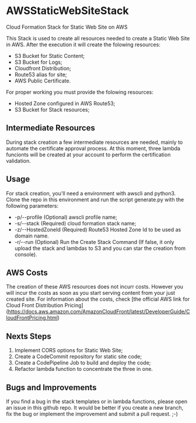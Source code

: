 # AWSStaticWebSiteStack
Cloud Formation Stack for Static Web Site on AWS

This Stack is used to create all resources needed to create a Static Web Site in AWS. After the execution it will create the folowing resources:
* S3 Bucket for Static Content;
* S3 Bucket for Logs;
* Cloudfront Distribution;
* Route53 alias for site;
* AWS Public Certificate.

For proper working you must provide the folowing resources:
* Hosted Zone configured in AWS Route53;
* S3 Bucket for Stack resources;

## Intermediate Resources
During stack creation a few intermediate resources are needed, mainly to automate the certificate approval process. At this moment, three lambda funcionts will be created at your account to perform the certification validation.

## Usage
For stack creation, you'll need a environment with awscli and python3. Clone the repo in this environment and run the script generate.py with the following parameters:
* -p/--profile      (Optional) awscli profile name;
* -s/--stack        (Required) cloud formation stack name;
* -z/--HostedZoneId  (Required) Route53 Hosted Zone Id to be used as domain name.
* -r/--run          (Optional) Run the Create Stack Command (If false, it only upload the stack and lambdas to S3 and you can star the creation from console).

## AWS Costs
The creation of these AWS resources does not incurr costs. However you will incur the costs as soon as you start serving content from your just created site. For information about the costs, check [the official AWS link for Cloud Front Distribution Pricing] (https://docs.aws.amazon.com/AmazonCloudFront/latest/DeveloperGuide/CloudFrontPricing.html)

## Nexts Steps
1. Implement CORS options for Static Web Site;
2. Create a CodeCommit repository for static site code;
3. Create a CodePipeline Job to build and deploy the code;
4. Refactor lambda function to concentrate the three in one.

## Bugs and Improvements
If you find a bug in the stack templates or in lambda functions, please open an issue in this github repo. It would be better if you create a new branch, fix the bug or implement the improvement and submit a pull request. ;-)